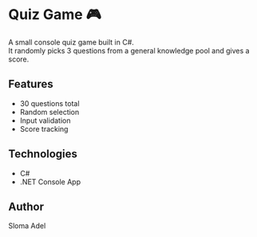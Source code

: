 # Quiz Game 🎮

A small console quiz game built in C#.  
It randomly picks 3 questions from a general knowledge pool and gives a score.

## Features
- 30 questions total
- Random selection
- Input validation
- Score tracking

## Technologies
- C#
- .NET Console App

## Author
Sloma Adel
